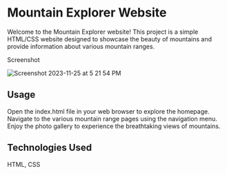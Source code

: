 # Mountain Explorer Website

Welcome to the Mountain Explorer website! This project is a simple HTML/CSS website designed to showcase the beauty of mountains and provide information about various mountain ranges.

Screenshot 

![Screenshot 2023-11-25 at 5 21 54 PM](https://github.com/VigneshMarkandan/html-webpage/assets/148413864/1cb34aa2-e034-43a2-a515-79dcec5e6ea3)


## Usage
Open the index.html file in your web browser to explore the homepage.
Navigate to the various mountain range pages using the navigation menu.
Enjoy the photo gallery to experience the breathtaking views of mountains.

## Technologies Used
HTML, CSS

